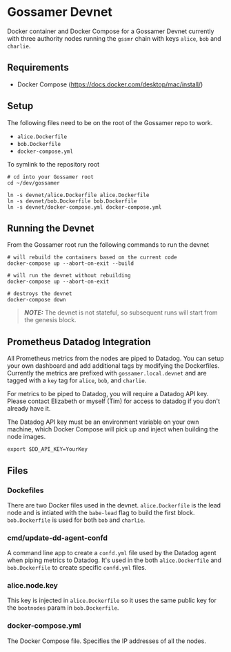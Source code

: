 # Gossamer Devnet

Docker container and Docker Compose for a Gossamer Devnet currently with three authority nodes running the `gssmr` chain with keys `alice`, `bob` and `charlie`.

## Requirements

- Docker Compose (https://docs.docker.com/desktop/mac/install/)

## Setup

The following files need to be on the root of the Gossamer repo to work.
- `alice.Dockerfile`
- `bob.Dockerfile`
- `docker-compose.yml`

To symlink to the repository root
```
# cd into your Gossamer root
cd ~/dev/gossamer

ln -s devnet/alice.Dockerfile alice.Dockerfile
ln -s devnet/bob.Dockerfile bob.Dockerfile
ln -s devnet/docker-compose.yml docker-compose.yml
```

## Running the Devnet

From the Gossamer root run the following commands to run the devnet

```
# will rebuild the containers based on the current code
docker-compose up --abort-on-exit --build 

# will run the devnet without rebuilding
docker-compose up --abort-on-exit

# destroys the devnet
docker-compose down
```

> **_NOTE:_**  The devnet is not stateful, so subsequent runs will start from the genesis block.

## Prometheus Datadog Integration

All Prometheus metrics from the nodes are piped to Datadog.  You can setup your own dashboard and add additional tags by modifying the Dockerfiles.  Currently the metrics are prefixed with `gossamer.local.devnet` and are tagged with a `key` tag for `alice`, `bob`, and `charlie`.

For metrics to be piped to Datadog, you will require a Datadog API key.  Please contact Elizabeth or myself (Tim) for access to datadog if you don't already have it.

The Datadog API key must be an environment variable on your own machine, which Docker Compose will pick up and inject when building the node images.

```
export $DD_API_KEY=YourKey
```

## Files

### Dockefiles

There are two Docker files used in the devnet.  `alice.Dockerfile` is the lead node and is intiated with the `babe-lead` flag to build the first block.  `bob.Dockerfile` is used for both `bob` and `charlie`.

### cmd/update-dd-agent-confd

A command line app to create a `confd.yml` file used by the Datadog agent when piping metrics to Datadog.  It's used in the both `alice.Dockerfile` and `bob.Dockerfile` to create specific `confd.yml` files.

### alice.node.key

This key is injected in `alice.Dockerfile` so it uses the same public key for the `bootnodes` param in `bob.Dockerfile`. 

### docker-compose.yml

The Docker Compose file.  Specifies the IP addresses of all the nodes.  